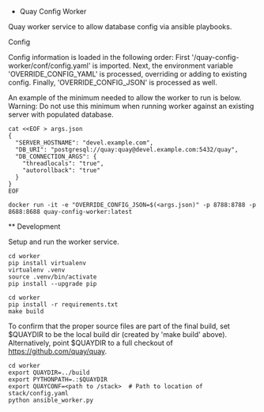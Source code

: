 * Quay Config Worker

Quay worker service to allow database config via ansible playbooks.

Config

Config information is loaded in the following order: First '/quay-config-worker/conf/config.yaml' is imported. Next, the environment variable 'OVERRIDE_CONFIG_YAML' is processed, overriding or adding to existing config. Finally, 'OVERRIDE_CONFIG_JSON' is processed as well.

An example of the minimum needed to allow the worker to run is below. Warning: Do not use this minimum when running worker against an existing server with populated database.
```
cat <<EOF > args.json
{
  "SERVER_HOSTNAME": "devel.example.com",
  "DB_URI": "postgresql://quay:quay@devel.example.com:5432/quay",
  "DB_CONNECTION_ARGS": {
    "threadlocals": "true",
    "autorollback": "true"
  }
}
EOF

docker run -it -e "OVERRIDE_CONFIG_JSON=$(<args.json)" -p 8788:8788 -p 8688:8688 quay-config-worker:latest

```

** Development

Setup and run the worker service.
```
cd worker
pip install virtualenv
virtualenv .venv
source .venv/bin/activate
pip install --upgrade pip
```

```
cd worker
pip install -r requirements.txt
make build
```

To confirm that the proper source files are part of the final build, set $QUAYDIR to be the local build dir (created by 'make build' above). Alternatively, point $QUAYDIR to a full checkout of https://github.com/quay/quay.
```
cd worker
export QUAYDIR=../build
export PYTHONPATH=.:$QUAYDIR
export QUAYCONF=<path to /stack>  # Path to location of stack/config.yaml
python ansible_worker.py
```

